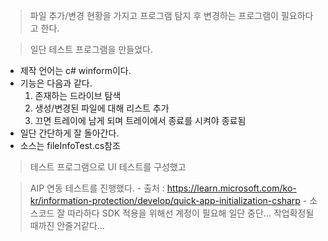 >파일 추가/변경 현황을 가지고 프로그램 탐지 후 변경하는 프로그램이 필요하다고 한다.

>일단 테스트 프로그램을 만들었다.
- 제작 언어는 c# winform이다.
- 기능은 다음과 같다.
    1. 존재하는 드라이브 탐색
    2. 생성/변경된 파일에 대해 리스트 추가
    3. 끄면 트레이에 남게 되며 트레이에서 종료를 시켜야 종료됨
- 일단 간단하게 잘 돌아간다.
- 소스는 fileInfoTest.cs참조


>테스트 프로그램으로 UI 테스트를 구성했고

>AIP 연동 테스트를 진행했다.
    - 출처 : https://learn.microsoft.com/ko-kr/information-protection/develop/quick-app-initialization-csharp
    - 소스코드 잘 따라하다 SDK 적용을 위해선 계정이 필요해 일단 중단... 작업확정될때까진 안줄거같다...
